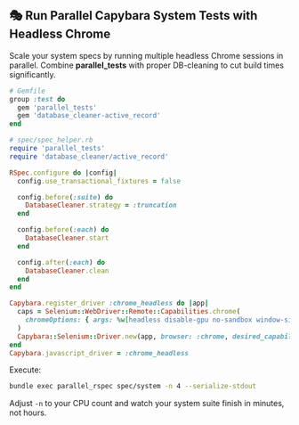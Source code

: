 ## 🎭 Run Parallel Capybara System Tests with Headless Chrome

Scale your system specs by running multiple headless Chrome sessions in parallel. Combine **parallel_tests** with proper DB-cleaning to cut build times significantly.

```ruby
# Gemfile
group :test do
  gem 'parallel_tests'
  gem 'database_cleaner-active_record'
end
```

```ruby
# spec/spec_helper.rb
require 'parallel_tests'
require 'database_cleaner/active_record'

RSpec.configure do |config|
  config.use_transactional_fixtures = false

  config.before(:suite) do
    DatabaseCleaner.strategy = :truncation
  end

  config.before(:each) do
    DatabaseCleaner.start
  end

  config.after(:each) do
    DatabaseCleaner.clean
  end
end

Capybara.register_driver :chrome_headless do |app|
  caps = Selenium::WebDriver::Remote::Capabilities.chrome(
    chromeOptions: { args: %w[headless disable-gpu no-sandbox window-size=1400,1400] }
  )
  Capybara::Selenium::Driver.new(app, browser: :chrome, desired_capabilities: caps)
end
Capybara.javascript_driver = :chrome_headless
```

Execute:

```bash
bundle exec parallel_rspec spec/system -n 4 --serialize-stdout
```

Adjust `-n` to your CPU count and watch your system suite finish in minutes, not hours.